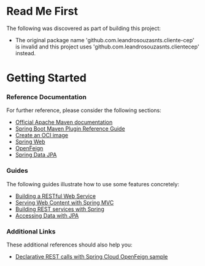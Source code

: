 # Read Me First
The following was discovered as part of building this project:

* The original package name 'github.com.leandrosouzasnts.cliente-cep' is invalid and this project uses 'github.com.leandrosouzasnts.clientecep' instead.

# Getting Started

### Reference Documentation
For further reference, please consider the following sections:

* [Official Apache Maven documentation](https://maven.apache.org/guides/index.html)
* [Spring Boot Maven Plugin Reference Guide](https://docs.spring.io/spring-boot/docs/2.7.16/maven-plugin/reference/html/)
* [Create an OCI image](https://docs.spring.io/spring-boot/docs/2.7.16/maven-plugin/reference/html/#build-image)
* [Spring Web](https://docs.spring.io/spring-boot/docs/2.7.16/reference/htmlsingle/index.html#web)
* [OpenFeign](https://docs.spring.io/spring-cloud-openfeign/docs/current/reference/html/)
* [Spring Data JPA](https://docs.spring.io/spring-boot/docs/2.7.16/reference/htmlsingle/index.html#data.sql.jpa-and-spring-data)

### Guides
The following guides illustrate how to use some features concretely:

* [Building a RESTful Web Service](https://spring.io/guides/gs/rest-service/)
* [Serving Web Content with Spring MVC](https://spring.io/guides/gs/serving-web-content/)
* [Building REST services with Spring](https://spring.io/guides/tutorials/rest/)
* [Accessing Data with JPA](https://spring.io/guides/gs/accessing-data-jpa/)

### Additional Links
These additional references should also help you:

* [Declarative REST calls with Spring Cloud OpenFeign sample](https://github.com/spring-cloud-samples/feign-eureka)

